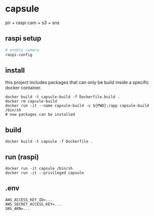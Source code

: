 # capsule

pir + raspi cam + s3 + sns

## raspi setup
```sh
# enable camera
raspi-config
```

## install

this project includes packages that can only be build inside a specific docker container.

```
docker build -t capsule-build -f Dockerfile.build .
docker rm capsule-build
docker run -it --name capsule-build -v ${PWD}:/app capsule-build /bin/sh
# now packages can be installed
```

## build
```
docker build -t capsule -f Dockerfile .
```

## run (raspi)
```
docker run -it capsule /bin/sh
docker run -it --privileged capsule
```

## .env
```
AWS_ACCESS_KEY_ID=...
AWS_SECRET_ACCESS_KEY=...
SNS_ARN=...
```
